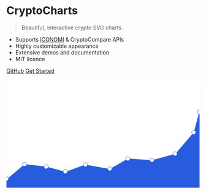 <!--![logo](_media/icon.svg)-->

# CryptoCharts

> Beautiful, interactive crypto SVG charts.

- Supports [ICONOMI](https://www.iconomi.com/crypto-funds?ref=WJVwG) & CryptoCompare APIs
- Highly customizable appearance
- Extensive demos and documentation
- MIT licence

[GitHub](https://github.com/ICNHodler/CryptoCharts)
[Get Started](#crypto-charts)

![](media/bg.png)
